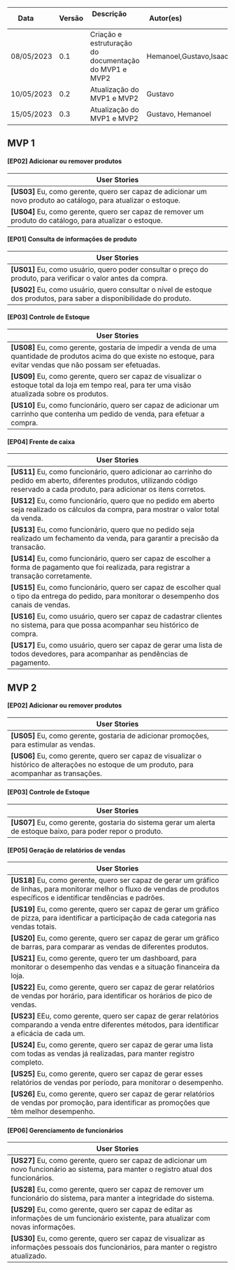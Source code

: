 | Data       | Versão | Descrição            | Autor(es)                                                   |
| ---------- | ------ | -------------------- | ------------------------------------------------------------ |
|08/05/2023 | 0.1 | Criação e estruturação do documentação do MVP1 e MVP2 | Hemanoel,Gustavo,Isaac,Milena,Daniela |
|10/05/2023 | 0.2 | Atualização do MVP1 e MVP2 | Gustavo |
|15/05/2023 | 0.3 | Atualização do MVP1 e MVP2 | Gustavo, Hemanoel |

## MVP 1

#### <b>[EP02]</b> Adicionar ou remover produtos
| User Stories |
|---------|
|<b>[US03]</b> Eu, como gerente, quero ser capaz de adicionar um novo produto ao catálogo, para atualizar o estoque.|
|<b>[US04]</b> Eu, como gerente, quero ser capaz de remover um produto do catálogo, para atualizar o estoque.|

#### <b>[EP01]</b> Consulta de informações  de produto
| User Stories |
| -------------- |
|<b>[US01]</b> Eu, como usuário, quero poder consultar o preço do produto, para verificar o valor antes da compra.|
|<b>[US02]</b> Eu, como usuário, quero consultar o nível de estoque dos produtos, para saber a disponibilidade do produto.|

#### <b>[EP03]</b> Controle de Estoque
| User Stories |
|---------|
|<b>[US08]</b> Eu, como gerente, gostaria de impedir a venda de uma quantidade de produtos acima do que existe no estoque, para evitar vendas que não possam ser efetuadas.|
|<b>[US09] </b> Eu, como gerente, quero ser capaz de visualizar o estoque total da loja em tempo real, para ter uma visão atualizada sobre os produtos. |
|<b>[US10]</b> Eu, como funcionário, quero ser capaz de adicionar um carrinho que contenha um pedido de venda, para efetuar a compra.|

#### <b>[EP04]</b> Frente de caixa
| User Stories |
|---------|
|<b>[US11]</b> Eu, como funcionário, quero adicionar ao carrinho do pedido em aberto, diferentes produtos, utilizando código reservado a cada produto, para adicionar os itens corretos.|
|<b>[US12]</b> Eu, como funcionário, quero que no pedido em aberto seja realizado os cálculos da compra, para mostrar o valor total da venda.|
|<b>[US13]</b> Eu, como funcionário, quero que no pedido seja realizado um fechamento da venda, para garantir a precisão da transacão.|
|<b>[US14]</b> Eu, como funcionário, quero ser capaz de escolher a forma de pagamento que foi realizada, para registrar a transação corretamente.|
|<b>[US15]</b> Eu, como funcionário, quero ser capaz de escolher qual o tipo da entrega do pedido, para monitorar o desempenho dos canais de vendas.|
|<b>[US16]</b> Eu, como usuário, quero ser capaz de cadastrar clientes no sistema, para que possa acompanhar seu histórico de compra.|
|<b>[US17]</b> Eu, como usuário, quero ser capaz de gerar uma lista de todos devedores, para acompanhar as pendências de pagamento.|

## MVP 2

#### <b>[EP02]</b> Adicionar ou remover produtos
| User Stories |
|---------|
|<b>[US05]</b> Eu, como gerente, gostaria de adicionar promoções, para estimular as vendas.|
|<b>[US06]</b> Eu, como gerente, quero ser capaz de visualizar o histórico de alterações no estoque de um produto, para acompanhar as transações.|
 
#### <b>[EP03]</b> Controle de Estoque
| User Stories |
|---------|
|<b>[US07]</b> Eu, como gerente, gostaria do sistema gerar um alerta de estoque baixo, para poder repor o produto.|

#### <b>[EP05]</b> Geração de relatórios de vendas
| User Stories |
|---------|
|<b>[US18]</b> Eu, como gerente, quero ser capaz de gerar um gráfico de linhas, para monitorar melhor o fluxo de vendas de produtos específicos e identificar tendências e padrões.|
|<b>[US19]</b> Eu, como gerente, quero ser capaz de gerar um gráfico de pizza, para identificar a participação de cada categoria nas vendas totais.|
|<b>[US20]</b> Eu, como gerente, quero ser capaz de gerar um gráfico de barras, para comparar as vendas de diferentes produtos.|
|<b>[US21]</b> Eu, como gerente, quero ter um dashboard, para monitorar o desempenho das vendas e a situação financeira da loja.|
|<b>[US22]</b> Eu, como gerente, quero ser capaz de gerar relatórios de vendas por horário, para identificar os horários de pico de vendas.|
|<b>[US23]</b> EEu, como gerente, quero ser capaz de gerar relatórios comparando a venda entre diferentes métodos, para identificar a eficácia de cada um.|
|<b>[US24]</b> Eu, como gerente, quero ser capaz de gerar uma lista com todas as vendas já realizadas, para manter registro completo.|
|<b>[US25]</b> Eu, como gerente, quero ser capaz de gerar esses relatórios de vendas por período, para monitorar o desempenho.|
|<b>[US26]</b> Eu, como gerente, quero ser capaz de gerar relatórios de vendas por promoção, para identificar as promoções que têm melhor desempenho.|

#### <b>[EP06]</b> Gerenciamento de funcionários
| User Stories |
|---------|
|<b>[US27]</b> Eu, como gerente, quero ser capaz de adicionar um novo funcionário ao sistema, para manter o registro atual dos funcionários.|
|<b>[US28]</b> Eu, como gerente, quero ser capaz de remover um funcionário do sistema, para manter a integridade do sistema.|
|<b>[US29]</b> Eu, como gerente, quero ser capaz de editar as informações de um funcionário existente, para atualizar com novas informações.|
|<b>[US30]</b> Eu, como gerente, quero ser capaz de visualizar as informações pessoais dos funcionários, para manter o registro atualizado.|

